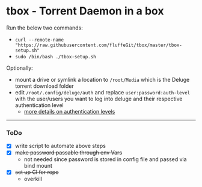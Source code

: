 # tbox - Torrent Daemon in a box

Run the below two commands:
- `curl --remote-name "https://raw.githubusercontent.com/fluffeGit/tbox/master/tbox-setup.sh"`
- `sudo /bin/bash ./tbox-setup.sh`

Optionally:
- mount a drive or symlink a location to `/root/Media` which is the Deluge torrent download folder
- edit `/root/.config/deluge/auth` and replace `user:password:auth-level` with the user/users you want to log into deluge and their respective authentication level
  - [more details on authentication levels](https://dev.deluge-torrent.org/wiki/UserGuide/Authentication)
---
### ToDo
- [X] write script to automate above steps
- [X] ~~make password passable through env Vars~~
  - not needed since password is stored in config file and passed via bind mount
- [X] ~~set up CI for repo~~
  - overkill
